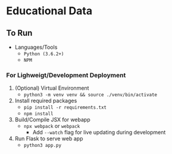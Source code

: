 # Educational Data #


## To Run ##
* Languages/Tools
    * `Python (3.6.2+)`
    * `NPM`

### For Lighweigt/Development Deployment ###
1. (Optional) Virtual Environment
    * `python3 -m venv venv && source ./venv/bin/activate`
2. Install required packages
    * `pip install -r requirements.txt`
    * `npm install`
3. Build/Compile JSX for webapp
    * `npx webpack` or `webpack`
        * Add `--watch` flag for live updating during development
4. Run Flask to serve web app
    * `python3 app.py`
